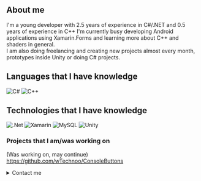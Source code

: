 ## About me
I'm a young developer with 2.5 years of experience in C#/.NET and 0.5 years of experience in C++
I'm currently busy developing Android applications using Xamarin.Forms and learning more about C++ and shaders in general.   
I am also doing freelancing and creating new projects almost every month, prototypes inside Unity or doing C# projects.

## Languages that I have knowledge
![C#](https://img.shields.io/badge/c%23-%23239120.svg?style=for-the-badge&logo=c-sharp&logoColor=white) ![C++](https://img.shields.io/badge/c++-%2300599C.svg?style=for-the-badge&logo=c%2B%2B&logoColor=white)

## Technologies that I have knowledge
![.Net](https://img.shields.io/badge/.NET-5C2D91?style=for-the-badge&logo=.net&logoColor=white) ![Xamarin](https://img.shields.io/badge/Xamarin-3199DC?style=for-the-badge&logo=xamarin&logoColor=white) ![MySQL](https://img.shields.io/badge/mysql-%2300f.svg?style=for-the-badge&logo=mysql&logoColor=white) ![Unity](https://img.shields.io/badge/unity-%23000000.svg?style=for-the-badge&logo=unity&logoColor=white)

### Projects that I am/was working on
(Was working on, may continue)    
https://github.com/wTechnoo/ConsoleButtons   

<details>
  <summary> Contact me </summary>
Gmail: technoocontact@gmail.com
</details>
